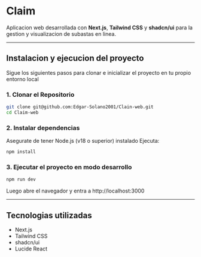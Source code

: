# Claim

Aplicacion web desarrollada con **Next.js**, **Tailwind CSS** y **shadcn/ui** para la gestion y visualizacion de subastas en linea.

---

## Instalacion y ejecucion del proyecto

Sigue los siguientes pasos para clonar e inicializar el proyecto en tu propio entorno local

### 1. Clonar el Repositorio

```bash
git clone git@github.com:Edgar-Solano2001/Clain-web.git
cd Claim-web
```

### 2. Instalar dependencias

Asegurate de tener Node.js (v18 o superior) instalado
Ejecuta:
```bash
npm install
```

### 3. Ejecutar el proyecto en modo desarrollo
```bash
npm run dev
```
Luego abre el navegador y entra a http://localhost:3000

---

## Tecnologias utilizadas
- Next.js
- Tailwind CSS
- shadcn/ui
- Lucide React
